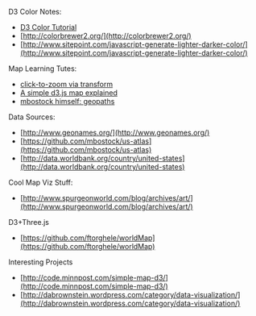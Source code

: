 D3 Color Notes:

* [D3 Color Tutorial](http://www.schneidy.com/Tutorials/ColorTutorial.html)
* [http://colorbrewer2.org/](http://colorbrewer2.org/)
* [http://www.sitepoint.com/javascript-generate-lighter-darker-color/](http://www.sitepoint.com/javascript-generate-lighter-darker-color/)

Map Learning Tutes:

* [click-to-zoom via transform](http://bl.ocks.org/mbostock/2206590)
* [A simple d3.js map explained](http://www.d3noob.org/2013/03/a-simple-d3js-map-explained.html)
* [mbostock himself: geopaths](https://github.com/mbostock/d3/wiki/Geo-Paths)


Data Sources:

* [http://www.geonames.org/](http://www.geonames.org/)
* [https://github.com/mbostock/us-atlas](https://github.com/mbostock/us-atlas)
* [http://data.worldbank.org/country/united-states](http://data.worldbank.org/country/united-states)

Cool Map Viz Stuff:

* [http://www.spurgeonworld.com/blog/archives/art/](http://www.spurgeonworld.com/blog/archives/art/)

D3+Three.js

* [https://github.com/ftorghele/worldMap](https://github.com/ftorghele/worldMap)

Interesting Projects

* [http://code.minnpost.com/simple-map-d3/](http://code.minnpost.com/simple-map-d3/)
* [http://dabrownstein.wordpress.com/category/data-visualization/](http://dabrownstein.wordpress.com/category/data-visualization/)